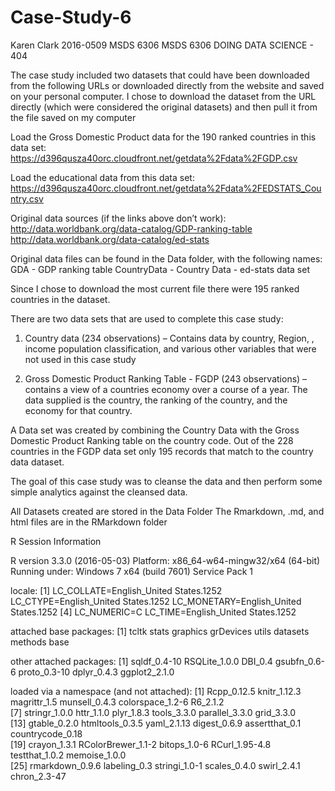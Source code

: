 # Case-Study-6
Karen Clark
2016-0509 MSDS 6306
MSDS 6306 DOING DATA SCIENCE - 404

The case study included two datasets that could have been downloaded from the following URLs or downloaded directly from the website and saved on your personal computer.  I chose to download the dataset from the URL directly (which were considered the original datasets) and then pull it from the file saved on my computer

Load the Gross Domestic Product data for the 190 ranked countries in this data set: 
https://d396qusza40orc.cloudfront.net/getdata%2Fdata%2FGDP.csv 

Load the educational data from this data set: 
https://d396qusza40orc.cloudfront.net/getdata%2Fdata%2FEDSTATS_Country.csv 

Original data sources (if the links above don’t work): 
http://data.worldbank.org/data-catalog/GDP-ranking-table 
http://data.worldbank.org/data-catalog/ed-stats 

Original data files can be found in the Data folder, with the following names:
GDA - GDP ranking table
CountryData -  Country Data - ed-stats data set

Since I chose to download the most current file there were 195 ranked countries in the dataset.

There are two data sets that are used to complete this case study:

1.	Country data (234 observations) – Contains data by country, Region, , income population classification, and various other variables that were not used in this case study

2.	Gross Domestic Product Ranking Table - FGDP (243 observations) – contains a view of a countries economy over a course of a year.
The data supplied is the country, the ranking of the country, and the economy for that country.

A Data set was created by combining the Country Data with the Gross Domestic Product Ranking table on the country code.  Out of the 228 countries in the FGDP data set only 195 records that match to the country data dataset.

The goal of this case study was to cleanse the data and then perform some simple analytics against the cleansed data.

All Datasets created are stored in the Data Folder
The Rmarkdown, .md, and html files are in the RMarkdown folder

R Session Information

R version 3.3.0 (2016-05-03)
Platform: x86_64-w64-mingw32/x64 (64-bit)
Running under: Windows 7 x64 (build 7601) Service Pack 1

locale:
[1] LC_COLLATE=English_United States.1252  LC_CTYPE=English_United States.1252    LC_MONETARY=English_United States.1252
[4] LC_NUMERIC=C                           LC_TIME=English_United States.1252    

attached base packages:
[1] tcltk     stats     graphics  grDevices utils     datasets  methods   base     

other attached packages:
[1] sqldf_0.4-10  RSQLite_1.0.0 DBI_0.4       gsubfn_0.6-6  proto_0.3-10  dplyr_0.4.3   ggplot2_2.1.0

loaded via a namespace (and not attached):
 [1] Rcpp_0.12.5        knitr_1.12.3       magrittr_1.5       munsell_0.4.3      colorspace_1.2-6   R6_2.1.2          
 [7] stringr_1.0.0      httr_1.1.0         plyr_1.8.3         tools_3.3.0        parallel_3.3.0     grid_3.3.0        
[13] gtable_0.2.0       htmltools_0.3.5    yaml_2.1.13        digest_0.6.9       assertthat_0.1     countrycode_0.18  
[19] crayon_1.3.1       RColorBrewer_1.1-2 bitops_1.0-6       RCurl_1.95-4.8     testthat_1.0.2     memoise_1.0.0     
[25] rmarkdown_0.9.6    labeling_0.3       stringi_1.0-1      scales_0.4.0       swirl_2.4.1        chron_2.3-47      
